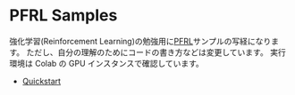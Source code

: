 # PFRL Samples

強化学習(Reinforcement Learning)の勉強用に[PFRL][pfrl]サンプルの写経になります。
ただし、自分の理解のためにコードの書き方などは変更しています。
実行環境は Colab の GPU インスタンスで確認しています。

- [Quickstart][nb_quickstart]

[pfrl]: https://github.com/pfnet/pfrl
[nb_quickstart]: pfrl_quickstart.ipynb
